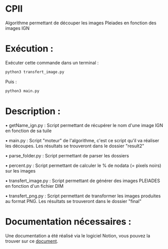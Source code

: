 # CPII
Algorithme permettant de découper les images Pleiades en fonction des images IGN

# Exécution :

Exécuter cette commande dans un terminal :
```bash
python3 transfert_image.py
```
Puis :
```bash
python3 main.py
```

# Description :
• getName_ign.py : Script permettant de récupérer le nom d'une image IGN en fonction de sa tuile

• main.py : Script "moteur" de l'algorithme, c'est ce script qu'il va réaliser les découpes. Les résultats se trouveront dans le dossier "result2"

• parse_folder.py : Script permettant de parser les dossiers

• percent.py : Script permettant de calculer le % de nodata (= pixels noirs) sur les images

• transfert_image.py : Script permettant de générer des images PLEIADES en fonction d'un fichier DIM

• transfert_png.py : Script permettant de transformer les images produites au format PNG. Les résultats se trouveront dans le dossier "final"

# Documentation nécessaires :
Une documentation a été réalisé via le logiciel Notion, vous pouvez la trouver sur ce [document](https://resonant-tamarillo-324.notion.site/Github-D-coupe-des-PLEIADES-e7c4b663c63b4067adb4a7bd9aa5f586).
